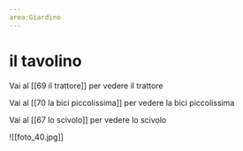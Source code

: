 ```yaml
---
area:Giardino
---
```

# il tavolino

Vai al [[69 il trattore]] per vedere il trattore

Vai al [[70 la bici piccolissima]] per vedere la bici piccolissima

Vai al [[67 lo scivolo]] per vedere lo scivolo

![[foto_40.jpg]]